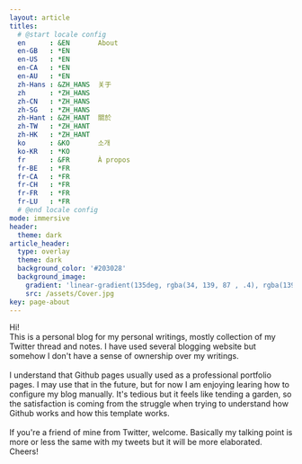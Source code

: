 ```yaml
---
layout: article
titles:
  # @start locale config
  en      : &EN       About
  en-GB   : *EN
  en-US   : *EN
  en-CA   : *EN
  en-AU   : *EN
  zh-Hans : &ZH_HANS  关于
  zh      : *ZH_HANS
  zh-CN   : *ZH_HANS
  zh-SG   : *ZH_HANS
  zh-Hant : &ZH_HANT  關於
  zh-TW   : *ZH_HANT
  zh-HK   : *ZH_HANT
  ko      : &KO       소개
  ko-KR   : *KO
  fr      : &FR       À propos
  fr-BE   : *FR
  fr-CA   : *FR
  fr-CH   : *FR
  fr-FR   : *FR
  fr-LU   : *FR
  # @end locale config
mode: immersive
header:
  theme: dark
article_header:
  type: overlay
  theme: dark
  background_color: '#203028'
  background_image:
    gradient: 'linear-gradient(135deg, rgba(34, 139, 87 , .4), rgba(139, 34, 139, .4))'
    src: /assets/Cover.jpg
key: page-about
---
```

Hi!<br/>
This is a personal blog for my personal writings, mostly collection of my Twitter thread and notes. I have used several blogging website but somehow I don't have a sense of ownership over my writings.<br/>
<br/>
I understand that Github pages usually used as a professional portfolio pages. I may use that in the future, but for now I am enjoying learing how to configure my blog manually. It's tedious but it feels like tending a garden, so the satisfaction is coming from the struggle when trying to understand how Github works and how this template works. <br/>
<br/>
If you're a friend of mine from Twitter, welcome. Basically my talking point is more or less the same with my tweets but it will be more elaborated.<br/>
Cheers!<br/>
